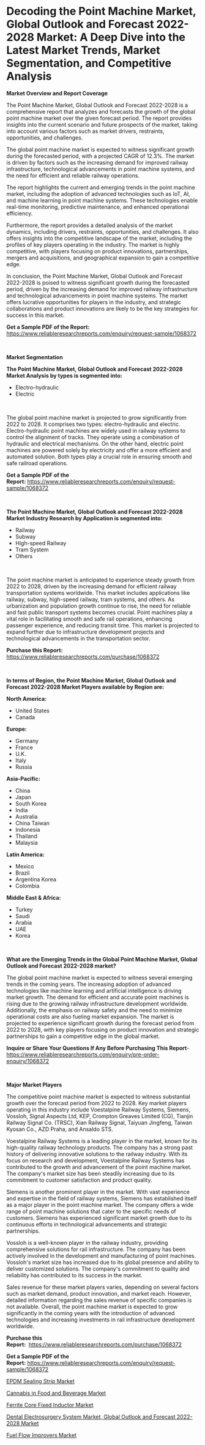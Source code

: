 <p><h1>Decoding the Point Machine Market, Global Outlook and Forecast 2022-2028 Market: A Deep Dive into the Latest Market Trends, Market Segmentation, and Competitive Analysis</h1></p><p><strong>Market Overview and Report Coverage</strong></p>
<p><p>The Point Machine Market, Global Outlook and Forecast 2022-2028 is a comprehensive report that analyzes and forecasts the growth of the global point machine market over the given forecast period. The report provides insights into the current scenario and future prospects of the market, taking into account various factors such as market drivers, restraints, opportunities, and challenges.</p><p>The global point machine market is expected to witness significant growth during the forecasted period, with a projected CAGR of 12.3%. The market is driven by factors such as the increasing demand for improved railway infrastructure, technological advancements in point machine systems, and the need for efficient and reliable railway operations. </p><p>The report highlights the current and emerging trends in the point machine market, including the adoption of advanced technologies such as IoT, AI, and machine learning in point machine systems. These technologies enable real-time monitoring, predictive maintenance, and enhanced operational efficiency.</p><p>Furthermore, the report provides a detailed analysis of the market dynamics, including drivers, restraints, opportunities, and challenges. It also offers insights into the competitive landscape of the market, including the profiles of key players operating in the industry. The market is highly competitive, with players focusing on product innovations, partnerships, mergers and acquisitions, and geographical expansion to gain a competitive edge.</p><p>In conclusion, the Point Machine Market, Global Outlook and Forecast 2022-2028 is poised to witness significant growth during the forecasted period, driven by the increasing demand for improved railway infrastructure and technological advancements in point machine systems. The market offers lucrative opportunities for players in the industry, and strategic collaborations and product innovations are likely to be the key strategies for success in this market.</p></p>
<p><strong>Get a Sample PDF of the Report:</strong> <a href="https://www.reliableresearchreports.com/enquiry/request-sample/1068372">https://www.reliableresearchreports.com/enquiry/request-sample/1068372</a></p>
<p>&nbsp;</p>
<p><strong>Market Segmentation</strong></p>
<p><strong>The Point Machine Market, Global Outlook and Forecast 2022-2028 Market Analysis by types is segmented into:</strong></p>
<p><ul><li>Electro-hydraulic</li><li>Electric</li></ul></p>
<p>&nbsp;</p>
<p><p>The global point machine market is projected to grow significantly from 2022 to 2028. It comprises two types: electro-hydraulic and electric. Electro-hydraulic point machines are widely used in railway systems to control the alignment of tracks. They operate using a combination of hydraulic and electrical mechanisms. On the other hand, electric point machines are powered solely by electricity and offer a more efficient and automated solution. Both types play a crucial role in ensuring smooth and safe railroad operations.</p></p>
<p><strong>Get a Sample PDF of the Report:</strong>&nbsp;<a href="https://www.reliableresearchreports.com/enquiry/request-sample/1068372">https://www.reliableresearchreports.com/enquiry/request-sample/1068372</a></p>
<p>&nbsp;</p>
<p><strong>The Point Machine Market, Global Outlook and Forecast 2022-2028 Market Industry Research by Application is segmented into:</strong></p>
<p><ul><li>Railway</li><li>Subway</li><li>High-speed Railway</li><li>Tram System</li><li>Others</li></ul></p>
<p>&nbsp;</p>
<p><p>The point machine market is anticipated to experience steady growth from 2022 to 2028, driven by the increasing demand for efficient railway transportation systems worldwide. This market includes applications like railway, subway, high-speed railway, tram systems, and others. As urbanization and population growth continue to rise, the need for reliable and fast public transport systems becomes crucial. Point machines play a vital role in facilitating smooth and safe rail operations, enhancing passenger experience, and reducing transit time. This market is projected to expand further due to infrastructure development projects and technological advancements in the transportation sector.</p></p>
<p><strong>Purchase this Report:</strong>&nbsp; <a href="https://www.reliableresearchreports.com/purchase/1068372">https://www.reliableresearchreports.com/purchase/1068372</a></p>
<p>&nbsp;</p>
<p><strong>In terms of Region, the Point Machine Market, Global Outlook and Forecast 2022-2028 Market Players available by Region are:</strong></p>
<p>
    <p> <strong> North America: </strong>
        <ul>
            <li>United States</li>
            <li>Canada</li>
        </ul>
        </p> 
    <p> <strong> Europe: </strong>
        <ul>
            <li>Germany</li>
            <li>France</li>
            <li>U.K.</li>
            <li>Italy</li>
            <li>Russia</li>
        </ul>
        </p> 
    <p> <strong> Asia-Pacific: </strong>
        <ul>
            <li>China</li>
            <li>Japan</li>
            <li>South Korea</li>
            <li>India</li>
            <li>Australia</li>
            <li>China Taiwan</li>
            <li>Indonesia</li>
            <li>Thailand</li>
            <li>Malaysia</li>
        </ul>
        </p> 
    <p> <strong> Latin America: </strong>
        <ul>
            <li>Mexico</li>
            <li>Brazil</li>
            <li>Argentina Korea</li>
            <li>Colombia</li>
        </ul>
        </p> 
    <p> <strong> Middle East & Africa: </strong>
        <ul>
            <li>Turkey</li>
            <li>Saudi</li>
            <li>Arabia</li>
            <li>UAE</li>
            <li>Korea</li>
        </ul>
    </p>
    </p>
<p>&nbsp;</p>
<p><strong>What are the Emerging Trends in the Global Point Machine Market, Global Outlook and Forecast 2022-2028 market?</strong></p>
<p><p>The global point machine market is expected to witness several emerging trends in the coming years. The increasing adoption of advanced technologies like machine learning and artificial intelligence is driving market growth. The demand for efficient and accurate point machines is rising due to the growing railway infrastructure development worldwide. Additionally, the emphasis on railway safety and the need to minimize operational costs are also fueling market expansion. The market is projected to experience significant growth during the forecast period from 2022 to 2028, with key players focusing on product innovation and strategic partnerships to gain a competitive edge in the global market.</p></p>
<p><strong>Inquire or Share Your Questions If Any Before Purchasing This Report</strong>- <a href="https://www.reliableresearchreports.com/enquiry/pre-order-enquiry/1068372">https://www.reliableresearchreports.com/enquiry/pre-order-enquiry/1068372</a></p>
<p>&nbsp;</p>
<p><strong>Major Market Players</strong></p>
<p><p>The competitive point machine market is expected to witness substantial growth over the forecast period from 2022 to 2028. Key market players operating in this industry include Voestalpine Railway Systems, Siemens, Vossloh, Signal Aspects Ltd, KEP, Crompton Greaves Limited (CG), Tianjin Railway Signal Co. (TRSC), Xian Railway Signal, Taiyuan Jingfeng, Taiwan Kyosan Co., AZD Praha, and Ansaldo STS.</p><p>Voestalpine Railway Systems is a leading player in the market, known for its high-quality railway technology products. The company has a strong past history of delivering innovative solutions to the railway industry. With its focus on research and development, Voestalpine Railway Systems has contributed to the growth and advancement of the point machine market. The company's market size has been steadily increasing due to its commitment to customer satisfaction and product quality. </p><p>Siemens is another prominent player in the market. With vast experience and expertise in the field of railway systems, Siemens has established itself as a major player in the point machine market. The company offers a wide range of point machine solutions that cater to the specific needs of customers. Siemens has experienced significant market growth due to its continuous efforts in technological advancements and strategic partnerships.</p><p>Vossloh is a well-known player in the railway industry, providing comprehensive solutions for rail infrastructure. The company has been actively involved in the development and manufacturing of point machines. Vossloh's market size has increased due to its global presence and ability to deliver customized solutions. The company's commitment to quality and reliability has contributed to its success in the market.</p><p>Sales revenue for these market players varies, depending on several factors such as market demand, product innovation, and market reach. However, detailed information regarding the sales revenue of specific companies is not available. Overall, the point machine market is expected to grow significantly in the coming years with the introduction of advanced technologies and increasing investments in rail infrastructure development worldwide.</p></p>
<p><strong>Purchase this Report:</strong>&nbsp;&nbsp;<a href="https://www.reliableresearchreports.com/purchase/1068372">https://www.reliableresearchreports.com/purchase/1068372</a></p>
<p></p>
<p><strong>Get a Sample PDF of the Report:</strong>&nbsp;<a href="https://www.reliableresearchreports.com/enquiry/request-sample/1068372">https://www.reliableresearchreports.com/enquiry/request-sample/1068372</a></p>
<p><p><a href="https://medium.com/@janicegriffin2022/epdm-sealing-strip-market-size-growth-forecast-2023-2030-9ea28e96a529">EPDM Sealing Strip Market</a></p><p><a href="https://www.reportprime.com/cannabis-in-food-and-beverage-r6555">Cannabis in Food and Beverage Market</a></p><p><a href="https://www.reportprime.com/ferrite-core-fixed-inductor-r3131">Ferrite Core Fixed Inductor Market</a></p><p><a href="https://github.com/RoccoManning/Market-Research-Report-List-1/blob/main/dental-electrosurgery-system-market-global-outlook-and-forecast-2022-2028-market.md">Dental Electrosurgery System Market, Global Outlook and Forecast 2022-2028 Market</a></p><p><a href="https://issuu.com/reportprime-2/docs/fuel-flow-improvers-market-size-2030.pptx?fr=xKAE9_zU1NQ">Fuel Flow Improvers Market</a></p></p>